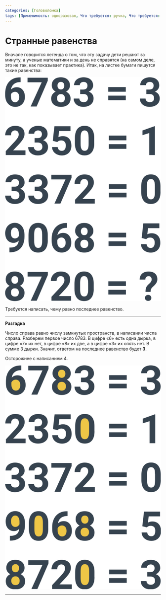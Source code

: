 ```yaml
---
categories: [Головоломка]
tags: [Применимость: одноразовая, Что требуется: ручка, Что требуется: бумага, На сколько людей рассчитано: от 1, Подвижность: нет]
---
```


# Странные равенства

Вначале говорится легенда о том, что эту задачу дети решают за минуту, а ученые математики и за день не справятся (на самом деле, это не так, как показывает практика). Итак, на листке бумаги пишутся такие равенства:

![Рисунок задачи](img/problem.svg)

Требуется написать, чему равно последнее равенство.

---

**Разгадка** <!-- !details -->

Число справа равно числу замкнутых пространств, в написании числа справа. Разберем первое число 6783. В цифре «6» есть одна дырка, в цифре «7» их нет, в цифре «8» их две, а в цифре «3» их опять нет. В сумме 3 дырки. Значит, ответом на последнее равенство будет **3**.

Осторожнее с написанием 4.

![Решение](img/solution.svg)

---
